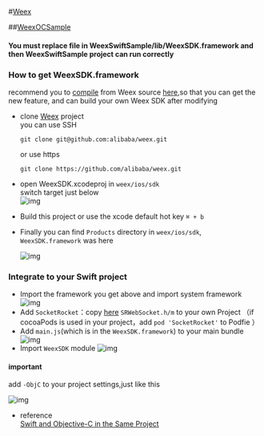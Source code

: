 #[Weex](https://github.com/alibaba/weex)


##[WeexOCSample](https://github.com/acton393/WeexOCExample)


#### You must replace file in WeexSwiftSample/lib/WeexSDK.framework and then WeexSwiftSample project can run correctly

### How to  get WeexSDK.framework

recommend you to <a href="#compile">compile</a> from Weex source [here](https://github.com/alibaba/weex),so that you can get the new feature, and can build your own Weex SDK after modifying

- clone [Weex](https://github.com/alibaba/weex) project  
  you can use SSH
  
	```
	git clone git@github.com:alibaba/weex.git
	```
  or use https   
  
	```
	git clone https://github.com/alibaba/weex.git
	```
  	    
- open WeexSDK.xcodeproj in `weex/ios/sdk`  
  switch target just below  
  ![img](http://img1.tbcdn.cn/L1/461/1/4fe050b36e7fea52f121e73790b1fdb7ea934e97)
  
- Build this project or use the xcode default hot key `⌘ + b`

- Finally you can find `Products` directory in `weex/ios/sdk`, `WeexSDK.framework` was here

  ![img](http://img4.tbcdn.cn/L1/461/1/52594fea03ee1154845d0f897558b81b4b5bef2e)

### Integrate to your Swift project

- Import the framework you get above and import system framework
  ![img](http://img1.tbcdn.cn/L1/461/1/ce309c54c7b3dd3607d7a3d07c44bfd0e0e10f86) 
- Add `SocketRocket`：copy [here](https://github.com/alibaba/weex/tree/dev/ios/sdk/WeexSDK/dependency) `SRWebSocket.h/m` to your own Project  （if cocoaPods is used in your project，add `pod 'SocketRocket'` to Podfie ）
- Add `main.js`(which is in the `WeexSDK.framework`) to your main bundle
  ![img](http://img1.tbcdn.cn/L1/461/1/bb3998595bafe9c9336411160c0b6bd3eeb843ef)
- Import `WeexSDK` module
  ![img](http://img1.tbcdn.cn/L1/461/1/34fb8a10c2995a50c8f3f4cda0d4310b79131b0c)
  
#### important
add `-ObjC` to your project settings,just like this

![img](http://img3.tbcdn.cn/L1/461/1/430ae522f5031ff728c95efea49219a11e6852b3)


- reference	 
 [Swift and Objective-C in the Same Project](https://developer.apple.com/library/ios/documentation/Swift/Conceptual/BuildingCocoaApps/MixandMatch.html)
